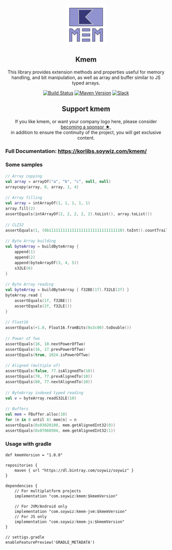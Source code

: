 <p align="center">
    <img alt="Korio" src="https://raw.githubusercontent.com/korlibs/korlibs-logos/master/128/kmem.png" />
</p>

<h2 align="center">Kmem</h2>

<p align="center">
    This library provides extension methods and properties useful for memory handling, and bit manipulation, as well as array and buffer similar to JS typed arrays.
</p>

<!-- BADGES -->
<p align="center">
	<a href="https://travis-ci.org/korlibs/kmem"><img alt="Build Status" src="https://travis-ci.org/korlibs/kmem.svg?branch=master" /></a>
	<a href="http://search.maven.org/#search%7Cga%7C1%7Ca%3A%22kmem%22"><img alt="Maven Version" src="https://img.shields.io/github/tag/korlibs/kmem.svg?style=flat&label=maven" /></a>
	<a href="https://slack.soywiz.com/"><img alt="Slack" src="https://img.shields.io/badge/chat-on%20slack-green?style=flat&logo=slack" /></a>
</p>
<!-- /BADGES -->

<!-- SUPPORT -->
<h2 align="center">Support kmem</h2>
<p align="center">
If you like kmem, or want your company logo here, please consider <a href="https://github.com/sponsors/soywiz">becoming a sponsor ★</a>,<br />
in addition to ensure the continuity of the project, you will get exclusive content.
</p>
<!-- /SUPPORT -->

### Full Documentation: <https://korlibs.soywiz.com/kmem/>

### Some samples

```kotlin
// Array copying
val array = arrayOf("a", "b", "c", null, null)
arraycopy(array, 0, array, 1, 4)

// Array filling
val array = intArrayOf(1, 1, 1, 1, 1)
array.fill(2)
assertEquals(intArrayOf(2, 2, 2, 2, 2).toList(), array.toList())

// CLZ32
assertEquals(1, (0b11111111111111111111111111111110).toInt().countTrailingZeros())

// Byte Array building
val byteArray = buildByteArray {
    append(1)
    append(2)
    append(byteArrayOf(3, 4, 5))
    s32LE(6)
}

// Byte Array reading
val byteArray = buildByteArray { f32BE(1f).f32LE(2f) }
byteArray.read {
    assertEquals(1f, f32BE())
    assertEquals(2f, f32LE())
}

// Float16
assertEquals(+1.0, Float16.fromBits(0x3c00).toDouble())

// Power of Two
assertEquals(16, 10.nextPowerOfTwo)
assertEquals(16, 17.prevPowerOfTwo)
assertEquals(true, 1024.isPowerOfTwo)

// Aligned (multiple of)
assertEquals(false, 77.isAlignedTo(10))
assertEquals(70, 77.prevAlignedTo(10))
assertEquals(80, 77.nextAlignedTo(10))

// ByteArray indexed typed reading
val v = byteArray.readS32LE(10)

// Buffers
val mem = FBuffer.alloc(10)
for (n in 0 until 8) mem[n] = n
assertEquals(0x03020100, mem.getAlignedInt32(0))
assertEquals(0x07060504, mem.getAlignedInt32(1))
```

### Usage with gradle

```
def kmemVersion = "1.0.0"

repositories {
    maven { url "https://dl.bintray.com/soywiz/soywiz" }
}

dependencies {
    // For multiplatform projects
    implementation "com.soywiz:kmem:$kmemVersion"
    
    // For JVM/Android only
    implementation "com.soywiz:kmem-jvm:$kmemVersion"
    // For JS only
    implementation "com.soywiz:kmem-js:$kmemVersion"
}

// settigs.gradle
enableFeaturePreview('GRADLE_METADATA')
```
